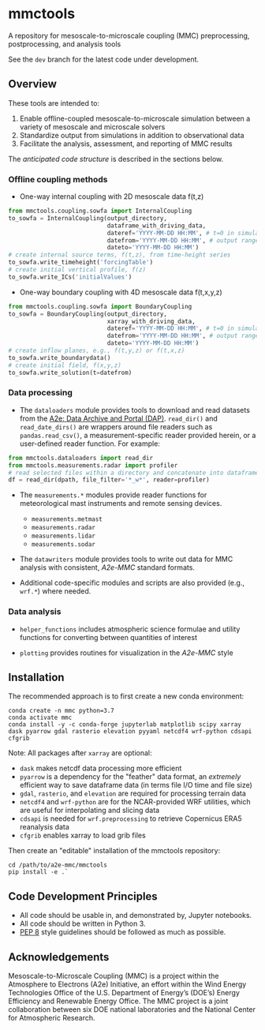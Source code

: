 # mmctools
A repository for mesoscale-to-microscale coupling (MMC) preprocessing,
postprocessing, and analysis tools

See the `dev` branch for the latest code under development. 


## Overview

These tools are intended to:
1. Enable offline-coupled mesoscale-to-microscale simulation between a variety
   of mesoscale and microscale solvers
2. Standardize output from simulations in addition to observational data
3. Facilitate the analysis, assessment, and reporting of MMC results

The _anticipated code structure_ is described in the sections below.

### Offline coupling methods

- One-way internal coupling with 2D mesoscale data f(t,z)
```python
from mmctools.coupling.sowfa import InternalCoupling
to_sowfa = InternalCoupling(output_directory,
                            dataframe_with_driving_data,
                            dateref='YYYY-MM-DD HH:MM', # t=0 in simulation
                            datefrom='YYYY-MM-DD HH:MM', # output range
                            dateto='YYYY-MM-DD HH:MM')
# create internal source terms, f(t,z), from time-height series
to_sowfa.write_timeheight('forcingTable')
# create initial vertical profile, f(z)
to_sowfa.write_ICs('initialValues')
```

- One-way boundary coupling with 4D mesoscale data f(t,x,y,z)
```python
from mmctools.coupling.sowfa import BoundaryCoupling
to_sowfa = BoundaryCoupling(output_directory,
                            xarray_with_driving_data,
                            dateref='YYYY-MM-DD HH:MM', # t=0 in simulation
                            datefrom='YYYY-MM-DD HH:MM', # output range
                            dateto='YYYY-MM-DD HH:MM')
# create inflow planes, e.g., f(t,y,z) or f(t,x,z)
to_sowfa.write_boundarydata()
# create initial field, f(x,y,z)
to_sowfa.write_solution(t=datefrom)
```

### Data processing

- The `dataloaders` module provides tools to download and read datasets from the
  [A2e: Data Archive and Portal (DAP)](https://a2e.energy.gov/about/dap).
  `read_dir()` and `read_date_dirs()` are wrappers around file readers such as
  `pandas.read_csv()`, a measurement-specific reader provided herein, or a
  user-defined reader function. For example:
```python
from mmctools.dataloaders import read_dir
from mmctools.measurements.radar import profiler
# read selected files within a directory and concatenate into dataframe
df = read_dir(dpath, file_filter='*_w*', reader=profiler)
```

- The `measurements.*` modules provide reader functions for meteorological mast
  instruments and remote sensing devices.
  - `measurements.metmast`
  - `measurements.radar`
  - `measurements.lidar`
  - `measurements.sodar`

- The `datawriters` module provides tools to write out data for MMC analysis
  with consistent, *A2e-MMC* standard formats.

- Additional code-specific modules and scripts are also provided (e.g., `wrf.*`)
  where needed.

### Data analysis

- `helper_functions` includes atmospheric science formulae and utility functions
   for converting between quantities of interest

- `plotting` provides routines for visualization in the *A2e-MMC* style


## Installation

The recommended approach is to first create a new conda environment:
```
conda create -n mmc python=3.7
conda activate mmc
conda install -y -c conda-forge jupyterlab matplotlib scipy xarray dask pyarrow gdal rasterio elevation pyyaml netcdf4 wrf-python cdsapi cfgrib
```
Note: All packages after `xarray` are optional:
- `dask` makes netcdf data processing more efficient
- `pyarrow` is a dependency for the "feather" data format, an *extremely* efficient
  way to save dataframe data (in terms file I/O time and file size)
- `gdal`, `rasterio`, and `elevation` are required for processing terrain data
- `netcdf4` and `wrf-python` are for the NCAR-provided WRF utilities, which are
  useful for interpolating and slicing data
- `cdsapi` is needed for `wrf.preprocessing` to retrieve Copernicus ERA5
  reanalysis data
- `cfgrib` enables xarray to load grib files


Then create an "editable" installation of the mmctools repository:
```
cd /path/to/a2e-mmc/mmctools
pip install -e .`
```

## Code Development Principles

- All code should be usable in, and demonstrated by, Jupyter notebooks.
- All code should be written in Python 3.
- [PEP 8](https://www.python.org/dev/peps/pep-0008/) style guidelines should be
  followed as much as possible.


## Acknowledgements

Mesoscale-to-Microscale Coupling (MMC) is a project within the Atmosphere to
Electrons (A2e) Initiative, an effort within the Wind Energy Technologies
Office of the U.S. Department of Energy’s (DOE’s) Energy Efficiency and
Renewable Energy Office. The MMC project is a joint collaboration between six
DOE national laboratories and the National Center for Atmospheric Research.

